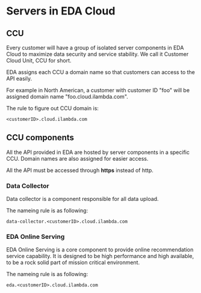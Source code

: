 # Servers in EDA Cloud

## CCU
Every customer will have a group of isolated server components in EDA Cloud to maximize data security and service stability. We call it Customer Cloud Unit, CCU for short.

EDA assigns each CCU a domain name so that customers can access to the API easily. 

For example in North American, a customer with customer ID "foo" will be assigned domain name "foo.cloud.ilambda.com".

The rule to figure out CCU domain is:

```<customerID>.cloud.ilambda.com```

## CCU components

All the API provided in EDA are hosted by server components in a specific CCU. Domain names are also assigned for easier access. 

All the API must be accessed through **https** instead of http.

### Data Collector

Data collector is a component responsible for all data upload.

The nameing rule is as following:

```data-collector.<customerID>.cloud.ilambda.com```

### EDA Online Serving
EDA Online Serving is a core component to provide online recommendation service capability. It is designed to be high performance and high available, to be a rock solid part of mission critical environment.

The nameing rule is as following:

```eda.<customerID>.cloud.ilambda.com```

